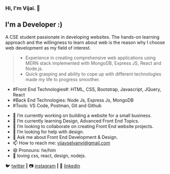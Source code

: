 ### Hi, I'm Vijai. 👋

## I'm a Developer :)

A CSE student passionate in developing websites. The hands-on learning approach and the willingness to learn about web is the reason why I choose web development as my field of interest. 

> * Experience in creating comprehensive web applications using MERN stack implemented with MongoDB, Express JS, React and Node.js.
> * Quick grasping and ability to cope up with different technologies made my life to progress smoother.

* #Front End Technologies#: HTML, CSS, Bootstrap, Javascript, JQuery, React
* #Back End Technologies: Node Js, Express Js, MongoDB
* #Tools: VS Code, Postman, Git and Github

- 🔭 I’m currently working on building a website for a small business.
- 🌱 I’m currently learning Design, Advanced Front End Topics.
- 👯 I’m looking to collaborate on creating Front End website projects.
- 🤔 I’m looking for help with design.
- 💬 Ask me about Front End Development & Design.
- 📫 How to reach me: vijayselvanvj@gmail.com
- 😄 Pronouns: he/him
- 💜 loving css, react, design, nodejs.

🐦 [twitter][twitter] **|** 
📷 [instagram][instagram] **|** 
👔 [linkedin][linkedin]

[twitter]: https://twitter.com/IamVj_45
[instagram]: https://instagram.com/vijay_selvan_45
[linkedin]: https://www.linkedin.com/in/vijai-selvan-a5490018b/

